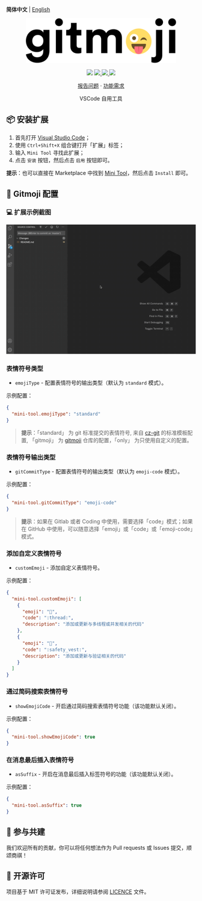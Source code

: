 **简体中文** | [English](README.en.md)

<p align="center">
  <img src="https://github.com/miniocean404-tool/vscode-plugin-mini-tool/raw/HEAD/extensions/gitmoji/assets/gitmoji.gif" width="400">
</p>

<p align="center">
    <img src="https://img.shields.io/badge/gitmoji-%20😜%20😍-FFDD67.svg?style=flat-square">
    <a href="https://github.com/miniocean404-tool/vscode-plugin-mini-tool/issues">
        <img src="https://img.shields.io/github/issues/miniocean404-tool/vscode-plugin-mini-tool?style=flat-square&color=blue">
    </a>
    <a href="https://github.com/miniocean404-tool/vscode-plugin-mini-tool/pulls">
        <img src="https://img.shields.io/github/issues-pr/miniocean404-tool/vscode-plugin-mini-tool?style=flat-square&color=brightgreen">
    </a>
    <a href="https://github.com/miniocean404-tool/vscode-plugin-mini-tool/blob/master/LICENSE">
        <img src="https://img.shields.io/github/license/miniocean404-tool/vscode-plugin-mini-tool?&style=flat-square">
    </a>
</p>

<p align="center">
    <a href="https://github.com/miniocean404-tool/vscode-plugin-mini-tool/issues">报告问题</a>
    ·
    <a href="https://github.com/miniocean404-tool/vscode-plugin-mini-tool/issues">功能需求</a>
</p>

<p align="center">VSCode 自用工具</p>

## 📦 安装扩展

1. 首先打开 [Visual Studio Code](https://code.visualstudio.com/)；
2. 使用 `Ctrl+Shift+X` 组合键打开「扩展」标签；
3. 输入 `Mini Tool` 寻找此扩展；
4. 点击 `安装` 按钮，然后点击 `启用` 按钮即可。

**提示**：也可以直接在 Marketplace 中找到 [Mini Tool](https://marketplace.visualstudio.com/items?itemName=miniocean404.mini-tool)，然后点击 `Install` 即可。

## 🔨 Gitmoji 配置

### 💻 扩展示例截图

<p align="center">
    <img src="https://github.com/miniocean404-tool/vscode-plugin-mini-tool/raw/HEAD/extensions/gitmoji/assets/about.gif">
</p>

### 表情符号类型

- `emojiType` - 配置表情符号的输出类型（默认为 `standard` 模式）。

示例配置：

```json
{
  "mini-tool.emojiType": "standard"
}
```

> **提示**：「standard」 为 git 标准提交的表情符号, 来自 [cz-git](https://github.com/Zhengqbbb/cz-git) 的标准模板配置, 「gitmoji」 为 [gitmoji](https://github.com/carloscuesta/gitmoji) 仓库的配置，「only」 为只使用自定义的配置。

### 表情符号输出类型

- `gitCommitType` - 配置表情符号的输出类型（默认为 `emoji-code` 模式）。

示例配置：

```json
{
  "mini-tool.gitCommitType": "emoji-code"
}
```

> **提示**：如果在 Gitlab 或者 Coding 中使用，需要选择「code」模式；如果在 GitHub 中使用，可以随意选择「emoji」或「code」或「emoji-code」模式。

### 添加自定义表情符号

- `customEmoji` - 添加自定义表情符号。

示例配置：

```json
{
  "mini-tool.customEmoji": [
    {
      "emoji": "🧵",
      "code": ":thread:",
      "description": "添加或更新与多线程或并发相关的代码"
    },
    {
      "emoji": "🦺",
      "code": ":safety_vest:",
      "description": "添加或更新与验证相关的代码"
    }
  ]
}
```

### 通过简码搜索表情符号

- `showEmojiCode` - 开启通过简码搜索表情符号功能（该功能默认关闭）。

示例配置：

```json
{
  "mini-tool.showEmojiCode": true
}
```

### 在消息最后插入表情符号

- `asSuffix` - 开启在消息最后插入标签符号的功能（该功能默认关闭）。

示例配置：

```json
{
  "mini-tool.asSuffix": true
}
```

## 🤝 参与共建

我们欢迎所有的贡献，你可以将任何想法作为 Pull requests 或 Issues 提交，顺颂商祺！

## 📃 开源许可

项目基于 MIT 许可证发布，详细说明请参阅 [LICENCE](https://github.com/miniocean404-tool/vscode-plugin-mini-tool/blob/main/LICENSE) 文件。
